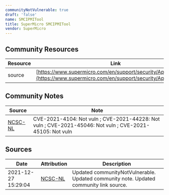 ```yaml
---
communityNotVulnerable: true
draft: 'false'
name: SMCIPMITool
title: SuperMicro SMCIPMITool
vendor: SuperMicro
---
```



## Community Resources
| Resource | Link |
| --- | --- |
| source | [https://www.supermicro.com/en/support/security/Apache_log4j2](https://www.supermicro.com/en/support/security/Apache_log4j2) |

## Community Notes
| Source | Note |
| --- | --- |
| [NCSC-NL](https://github.com/NCSC-NL/log4shell/blob/main/software/README.md) | CVE-2021-4104: Not vuln ; CVE-2021-44228: Not vuln ; CVE-2021-45046: Not vuln ; CVE-2021-45105: Not vuln </ul> |

## Sources
| Date | Attribution | Description |
| --- | --- | --- |
| 2021-12-27 15:29:04 | [NCSC-NL](https://github.com/NCSC-NL/log4shell/blob/main/software/README.md) | Updated communityNotVulnerable. Updated community note. Updated community link source.  |
